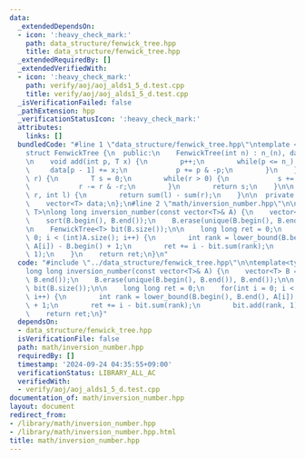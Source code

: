 ```yaml
---
data:
  _extendedDependsOn:
  - icon: ':heavy_check_mark:'
    path: data_structure/fenwick_tree.hpp
    title: data_structure/fenwick_tree.hpp
  _extendedRequiredBy: []
  _extendedVerifiedWith:
  - icon: ':heavy_check_mark:'
    path: verify/aoj/aoj_alds1_5_d.test.cpp
    title: verify/aoj/aoj_alds1_5_d.test.cpp
  _isVerificationFailed: false
  _pathExtension: hpp
  _verificationStatusIcon: ':heavy_check_mark:'
  attributes:
    links: []
  bundledCode: "#line 1 \"data_structure/fenwick_tree.hpp\"\ntemplate <typename T>\n\
    struct FenwickTree {\n  public:\n    FenwickTree(int n) : n_(n), data(n, 0) {}\n\
    \n    void add(int p, T x) {\n        p++;\n        while(p <= n_) {\n       \
    \     data[p - 1] += x;\n            p += p & -p;\n        }\n    }\n\n    T sum(int\
    \ r) {\n        T s = 0;\n        while(r > 0) {\n            s += data[r - 1];\n\
    \            r -= r & -r;\n        }\n        return s;\n    }\n\n    T sum(int\
    \ r, int l) {\n        return sum(l) - sum(r);\n    }\n\n  private:\n    int n_;\n\
    \    vector<T> data;\n};\n#line 2 \"math/inversion_number.hpp\"\n\ntemplate<typename\
    \ T>\nlong long inversion_number(const vector<T>& A) {\n    vector<T> B = A;\n\
    \    sort(B.begin(), B.end());\n    B.erase(unique(B.begin(), B.end()), B.end());\n\
    \n    FenwickTree<T> bit(B.size());\n\n    long long ret = 0;\n    for(int i =\
    \ 0; i < (int)A.size(); i++) {\n        int rank = lower_bound(B.begin(), B.end(),\
    \ A[i]) - B.begin() + 1;\n        ret += i - bit.sum(rank);\n        bit.add(rank,\
    \ 1);\n    }\n    return ret;\n}\n"
  code: "#include \"../data_structure/fenwick_tree.hpp\"\n\ntemplate<typename T>\n\
    long long inversion_number(const vector<T>& A) {\n    vector<T> B = A;\n    sort(B.begin(),\
    \ B.end());\n    B.erase(unique(B.begin(), B.end()), B.end());\n\n    FenwickTree<T>\
    \ bit(B.size());\n\n    long long ret = 0;\n    for(int i = 0; i < (int)A.size();\
    \ i++) {\n        int rank = lower_bound(B.begin(), B.end(), A[i]) - B.begin()\
    \ + 1;\n        ret += i - bit.sum(rank);\n        bit.add(rank, 1);\n    }\n\
    \    return ret;\n}"
  dependsOn:
  - data_structure/fenwick_tree.hpp
  isVerificationFile: false
  path: math/inversion_number.hpp
  requiredBy: []
  timestamp: '2024-09-24 04:35:55+09:00'
  verificationStatus: LIBRARY_ALL_AC
  verifiedWith:
  - verify/aoj/aoj_alds1_5_d.test.cpp
documentation_of: math/inversion_number.hpp
layout: document
redirect_from:
- /library/math/inversion_number.hpp
- /library/math/inversion_number.hpp.html
title: math/inversion_number.hpp
---
```

